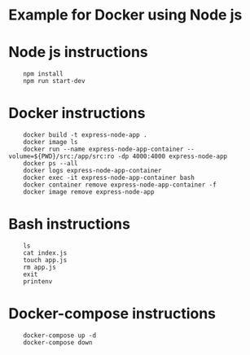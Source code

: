 # Example for Docker using Node js

# Node js instructions
        npm install
        npm run start-dev

# Docker instructions
        docker build -t express-node-app .
        docker image ls
        docker run --name express-node-app-container --volume=${PWD}/src:/app/src:ro -dp 4000:4000 express-node-app
        docker ps --all
        docker logs express-node-app-container
        docker exec -it express-node-app-container bash
        docker container remove express-node-app-container -f
        docker image remove express-node-app

# Bash instructions
        ls
        cat index.js 
        touch app.js
        rm app.js
        exit
        printenv

# Docker-compose instructions
        docker-compose up -d
        docker-compose down
